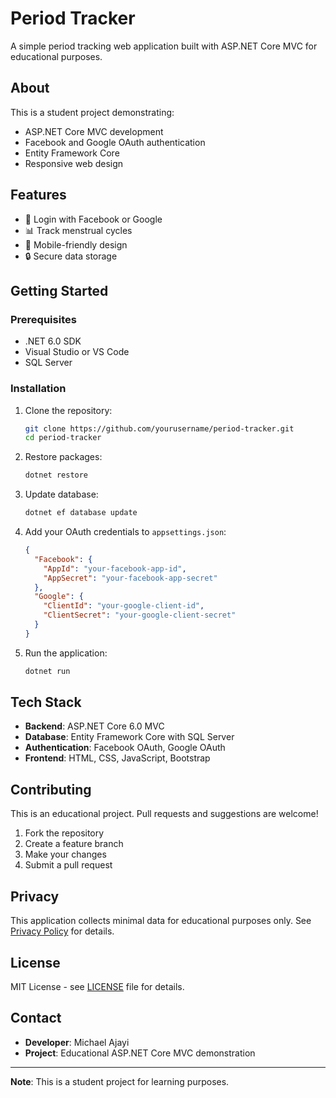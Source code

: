 # Period Tracker

A simple period tracking web application built with ASP.NET Core MVC for educational purposes.

## About

This is a student project demonstrating:
- ASP.NET Core MVC development
- Facebook and Google OAuth authentication
- Entity Framework Core
- Responsive web design

## Features

- 🔐 Login with Facebook or Google
- 📊 Track menstrual cycles
- 📱 Mobile-friendly design
- 🔒 Secure data storage

## Getting Started

### Prerequisites
- .NET 6.0 SDK
- Visual Studio or VS Code
- SQL Server

### Installation

1. Clone the repository:
   ```bash
   git clone https://github.com/yourusername/period-tracker.git
   cd period-tracker
   ```

2. Restore packages:
   ```bash
   dotnet restore
   ```

3. Update database:
   ```bash
   dotnet ef database update
   ```

4. Add your OAuth credentials to `appsettings.json`:
   ```json
   {
     "Facebook": {
       "AppId": "your-facebook-app-id",
       "AppSecret": "your-facebook-app-secret"
     },
     "Google": {
       "ClientId": "your-google-client-id",
       "ClientSecret": "your-google-client-secret"
     }
   }
   ```

5. Run the application:
   ```bash
   dotnet run
   ```

## Tech Stack

- **Backend**: ASP.NET Core 6.0 MVC
- **Database**: Entity Framework Core with SQL Server
- **Authentication**: Facebook OAuth, Google OAuth
- **Frontend**: HTML, CSS, JavaScript, Bootstrap

## Contributing

This is an educational project. Pull requests and suggestions are welcome!

1. Fork the repository
2. Create a feature branch
3. Make your changes
4. Submit a pull request

## Privacy

This application collects minimal data for educational purposes only. See [Privacy Policy](privacy-policy.html) for details.

## License

MIT License - see [LICENSE](LICENSE) file for details.

## Contact

- **Developer**: Michael Ajayi
- **Project**: Educational ASP.NET Core MVC demonstration

---

**Note**: This is a student project for learning purposes.
